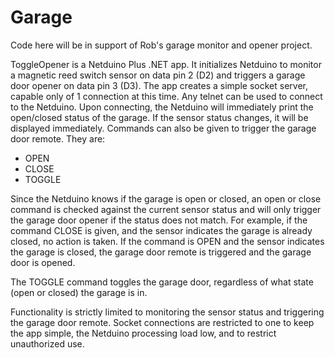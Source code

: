 Garage
======

Code here will be in support of Rob's garage monitor and opener project.  

ToggleOpener is a Netduino Plus .NET app.  It initializes Netduino to monitor a magnetic reed switch sensor on data pin 2 (D2) and triggers a garage door opener on data pin 3 (D3).  The app creates a simple socket server, capable only of 1 connection at this time.  Any telnet can be used to connect to the Netduino.  Upon connecting, the Netduino will immediately print the open/closed status of the garage.  If the sensor status changes, it will be displayed immediately.  Commands can also be given to trigger the garage door remote.  They are:

* OPEN
* CLOSE
* TOGGLE

Since the Netduino knows if the garage is open or closed, an open or close command is checked against the current sensor status and will only trigger the garage door opener if the status does not match.  For example, if the command CLOSE is given, and the sensor indicates the garage is already closed, no action is taken.  If the command is OPEN and the sensor indicates the garage is closed, the garage door remote is triggered and the garage door is opened.  

The TOGGLE command toggles the garage door, regardless of what state (open or closed) the garage is in.  

Functionality is strictly limited to monitoring the sensor status and triggering the garage door remote.  Socket connections are restricted to one to keep the app simple, the Netduino processing load low, and to restrict unauthorized use.